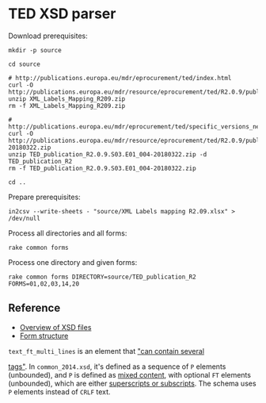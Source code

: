 # TED XSD parser

Download prerequisites:

    mkdir -p source

    cd source

    # http://publications.europa.eu/mdr/eprocurement/ted/index.html
    curl -O http://publications.europa.eu/mdr/resource/eprocurement/ted/R2.0.9/publication/XML_Labels_Mapping_R209.zip
    unzip XML_Labels_Mapping_R209.zip
    rm -f XML_Labels_Mapping_R209.zip

    # http://publications.europa.eu/mdr/eprocurement/ted/specific_versions_new.html#div2
    curl -O http://publications.europa.eu/mdr/resource/eprocurement/ted/R2.0.9/publication/beta/TED_publication_R2.0.9.S03.E01_004-20180322.zip
    unzip TED_publication_R2.0.9.S03.E01_004-20180322.zip -d TED_publication_R2
    rm -f TED_publication_R2.0.9.S03.E01_004-20180322.zip

    cd ..

Prepare prerequisites:

    in2csv --write-sheets - "source/XML Labels mapping R2.09.xlsx" > /dev/null

Process all directories and all forms:

    rake common forms

Process one directory and given forms:

    rake common forms DIRECTORY=source/TED_publication_R2 FORMS=01,02,03,14,20

## Reference

* [Overview of XSD files](https://webgate.ec.europa.eu/fpfis/wikis/pages/viewpage.action?spaceKey=TEDeSender&title=XML+Schema+2.0.9#XMLSchema2.0.9-2.1.Overview)
* [Form structure](https://webgate.ec.europa.eu/fpfis/wikis/pages/viewpage.action?spaceKey=TEDeSender&title=XML+Schema+2.0.9#XMLSchema2.0.9-2.2.Formstructure)

`text_ft_multi_lines` is an element that ["can contain several <P> tags"](https://webgate.ec.europa.eu/fpfis/wikis/pages/viewpage.action?spaceKey=TEDeSender&title=XML+Schema+2.0.9#XMLSchema2.0.9-2.5.Textfieldsizelimitation). In `common_2014.xsd`, it's defined as a sequence of `P` elements (unbounded), and `P` is defined as [mixed content](https://www.w3.org/TR/xmlschema-0/#mixedContent), with optional `FT` elements (unbounded), which are either [superscripts or subscripts](http://simap.ted.europa.eu/documents/10184/45895/esenders_faq_en.pdf/14f88d13-7d5d-4f8f-b6a0-9bcbe7aa9351#page=16). The schema uses `P` elements instead of `CRLF` text.
